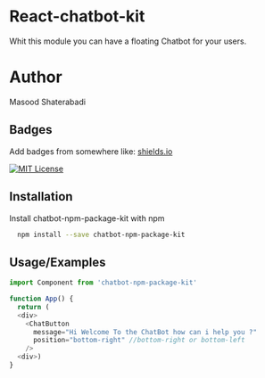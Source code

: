 
# React-chatbot-kit

Whit this module you can have a floating Chatbot for your users.


# Author

Masood Shaterabadi
## Badges

Add badges from somewhere like: [shields.io](https://shields.io/)

[![MIT License](https://img.shields.io/badge/License-MIT-green.svg)](https://choosealicense.com/licenses/mit/)


## Installation

Install chatbot-npm-package-kit with npm

```bash
  npm install --save chatbot-npm-package-kit
```
    
## Usage/Examples

```javascript
import Component from 'chatbot-npm-package-kit'

function App() {
  return (
  <div>
    <ChatButton
      message="Hi Welcome To the ChatBot how can i help you ?"
      position="bottom-right" //bottom-right or bottom-left
    />
  <div>)
}
```
